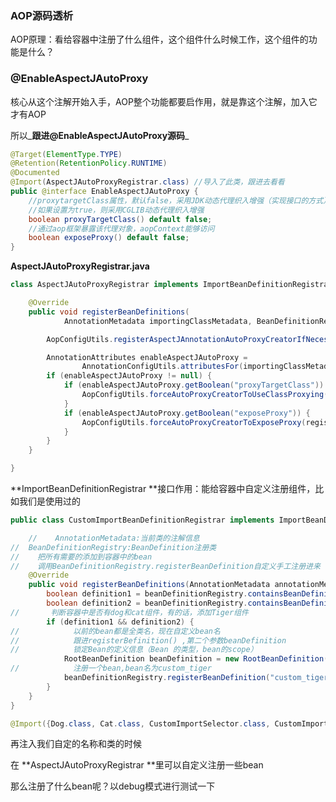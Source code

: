 ### AOP源码透析

AOP原理：看给容器中注册了什么组件，这个组件什么时候工作，这个组件的功能是什么？

### @EnableAspectJAutoProxy

核心从这个注解开始入手，AOP整个功能都要启作用，就是靠这个注解，加入它才有AOP

所以_**跟进@EnableAspectJAutoProxy源码**_

```java
@Target(ElementType.TYPE)
@Retention(RetentionPolicy.RUNTIME)
@Documented
@Import(AspectJAutoProxyRegistrar.class) //导入了此类，跟进去看看
public @interface EnableAspectJAutoProxy {
	//proxytargetClass属性，默认false，采用JDK动态代理织入增强（实现接口的方式）
	//如果设置为true，则采用CGLIB动态代理织入增强
	boolean proxyTargetClass() default false;
	//通过aop框架暴露该代理对象，aopContext能够访问
	boolean exposeProxy() default false;
}
```

**AspectJAutoProxyRegistrar.java**

```java
class AspectJAutoProxyRegistrar implements ImportBeanDefinitionRegistrar {

	@Override
	public void registerBeanDefinitions(
			AnnotationMetadata importingClassMetadata, BeanDefinitionRegistry registry) {

		AopConfigUtils.registerAspectJAnnotationAutoProxyCreatorIfNecessary(registry);

		AnnotationAttributes enableAspectJAutoProxy =
				AnnotationConfigUtils.attributesFor(importingClassMetadata, EnableAspectJAutoProxy.class);
		if (enableAspectJAutoProxy != null) {
			if (enableAspectJAutoProxy.getBoolean("proxyTargetClass")) {
				AopConfigUtils.forceAutoProxyCreatorToUseClassProxying(registry);
			}
			if (enableAspectJAutoProxy.getBoolean("exposeProxy")) {
				AopConfigUtils.forceAutoProxyCreatorToExposeProxy(registry);
			}
		}
	}

}
```

**ImportBeanDefinitionRegistrar **接口作用：能给容器中自定义注册组件，比如我们是使用过的

```java
public class CustomImportBeanDefinitionRegistrar implements ImportBeanDefinitionRegistrar {

    //    AnnotationMetadata:当前类的注解信息
//	BeanDefinitionRegistry:BeanDefinition注册类
//    把所有需要的添加到容器中的bean
//    调用BeanDefinitionRegistry.registerBeanDefinition自定义手工注册进来
    @Override
    public void registerBeanDefinitions(AnnotationMetadata annotationMetadata, BeanDefinitionRegistry beanDefinitionRegistry) {
        boolean definition1 = beanDefinitionRegistry.containsBeanDefinition("com.zachary.springanno.cap6.entity.Cat");
        boolean definition2 = beanDefinitionRegistry.containsBeanDefinition("com.zachary.springanno.cap6.entity.Dog");
//       判断容器中是否有dog和cat组件，有的话，添加Tiger组件
        if (definition1 && definition2) {
//            以前的bean都是全类名，现在自定义bean名
//            跟进registerBefinition() ,第二个参数beanDefinition
//            锁定Bean的定义信息（Bean 的类型，bean的scope）
            RootBeanDefinition beanDefinition = new RootBeanDefinition(Tiger.class);
//            注册一个bean,bean名为custom_tiger
            beanDefinitionRegistry.registerBeanDefinition("custom_tiger", beanDefinition);
        }
    }
}
```

```java
@Import({Dog.class, Cat.class, CustomImportSelector.class, CustomImportBeanDefinitionRegistrar.class})
```

再注入我们自定的名称和类的时候

在 **AspectJAutoProxyRegistrar **里可以自定义注册一些bean

那么注册了什么bean呢？以debug模式进行测试一下







